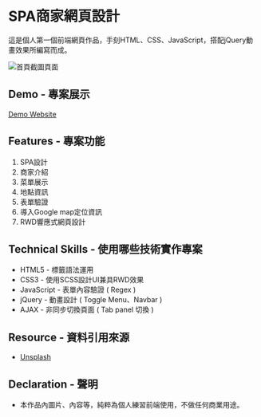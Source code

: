 # SPA商家網頁設計

這是個人第一個前端網頁作品，手刻HTML、CSS、JavaScript，搭配jQuery動畫效果所編寫而成。

![首頁截圖頁面](https://github.com/gn00667340/single-page-web/blob/gh-pages/images/singlepage.gif)

## Demo - 專案展示

[Demo Website](https://gn00667340.github.io/SPA-design/)

## Features - 專案功能

  1. SPA設計
  2. 商家介紹
  3. 菜單展示
  4. 地點資訊
  5. 表單驗證
  6. 導入Google map定位資訊
  7. RWD響應式網頁設計

## Technical Skills - 使用哪些技術實作專案

- HTML5 - 標籤語法運用
- CSS3 - 使用SCSS設計UI兼具RWD效果
- JavaScript - 表單內容驗證 ( Regex ) 
- jQuery - 動畫設計 ( Toggle Menu、Navbar )
- AJAX - 非同步切換頁面 ( Tab panel 切換 )

## Resource - 資料引用來源

- [Unsplash](https://unsplash.com/)

## Declaration - 聲明

- 本作品內圖片、內容等，純粹為個人練習前端使用，不做任何商業用途。
